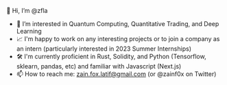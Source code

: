 👋 Hi, I’m @zfla
- 👀 I’m interested in Quantum Computing, Quantitative Trading, and Deep Learning
- 📈 I'm happy to work on any interesting projects or to join a company as an intern (particularly interested in 2023 Summer Internships)
- 🛠️ I'm currently proficient in Rust, Solidity, and Python (Tensorflow, sklearn, pandas, etc) and familiar with Javascript (Next.js)
- 📫 How to reach me: zain.fox.latif@gmail.com (or @zainf0x on Twitter)

<!---
zfla/zfla is a ✨ special ✨ repository because its `README.md` (this file) appears on your GitHub profile.
You can click the Preview link to take a look at your changes.
--->
